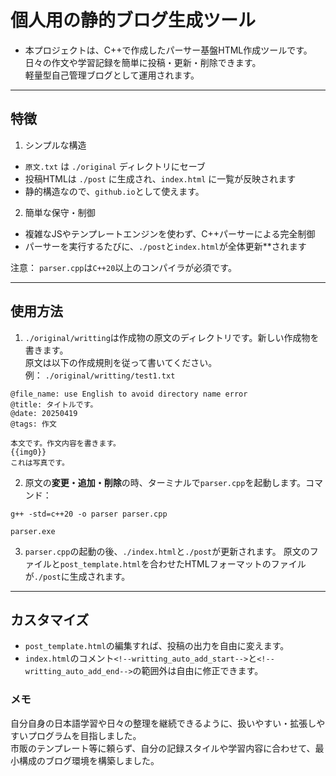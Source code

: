 # 個人用の静的ブログ生成ツール

* 本プロジェクトは、C++で作成したパーサー基盤HTML作成ツールです。<br>
日々の作文や学習記録を簡単に投稿・更新・削除できます。<br>
軽量型自己管理ブログとして運用されます。<br>
---
## 特徴
1. シンプルな構造
- `原文.txt` は `./original` ディレクトリにセーブ
- 投稿HTMLは `./post` に生成され、`index.html` に一覧が反映されます
- 静的構造なので、`github.io`として使えます。
2. 簡単な保守・制御
- 複雑なJSやテンプレートエンジンを使わず、C++パーサーによる完全制御
- パーサーを実行するたびに、`./post`と`index.html`が全体更新**されます


注意： `parser.cpp`は`C++20`以上のコンパイラが必須です。<br>

---
## 使用方法

1. `./original/writting`は作成物の原文のディレクトリです。新しい作成物を書きます。<br>
原文は以下の作成規則を従って書いてください。<br>
例：
`./original/writting/test1.txt`<br>
```
@file_name: use English to avoid directory name error
@title: タイトルです。
@date: 20250419
@tags: 作文

本文です。作文内容を書きます。
{{img0}}
これは写真です。

```
2. 原文の**変更・追加・削除**の時、ターミナルで`parser.cpp`を起動します。コマンド：<br>
```
g++ -std=c++20 -o parser parser.cpp
```


```
parser.exe
```

3. `parser.cpp`の起動の後、`./index.html`と`./post`が更新されます。
原文のファイルと`post_template.html`を合わせたHTMLフォーマットのファイルが`./post`に生成されます。
---
## カスタマイズ
- `post_template.html`の編集すれば、投稿の出力を自由に変えます。
- `index.html`のコメント`<!--writting_auto_add_start-->`と`<!--writting_auto_add_end-->`の範囲外は自由に修正できます。
### メモ
自分自身の日本語学習や日々の整理を継続できるように、扱いやすい・拡張しやすいプログラムを目指しました。<br>
市販のテンプレート等に頼らず、自分の記録スタイルや学習内容に合わせて、最小構成のブログ環境を構築しました。<br>
